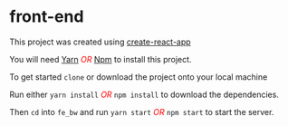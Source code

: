 # front-end   

 This project was created using <a href="https://create-react-app.dev/docs/getting-started">create-react-app</a> 


 <span>You will need <a href="https://yarnpkg.com">Yarn</a>   <em style="color:red">OR</em>   <a href="https://www.npmjs.com/get-npm">Npm</a> to install this project.</span> 


<span>To get started  `clone` or download the project onto your local machine</span>

<span>Run either `yarn install` <em style="color:red">OR</em> `npm install` to download the dependencies.</span> 

Then `cd` into `fe_bw` and run `yarn start` <em style="color:red">OR</em> `npm start` to start the server.

#